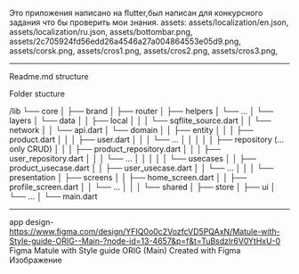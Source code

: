 Это приложения написано на flutter,был написан для конкурсного задания что бы проверить мои знания.
assets:
assets/localization/en.json,
assets/localization/ru.json,
assets/bottombar.png,
assets/2c705924fd56edd26a4546a27a004864553e05d9.png,
assets/corsk.png,
assets/cros1.png,
assets/cros2.png,
assets/cros3.png,
__________________________________________________
Readme.md structure

Folder stucture

/lib
└── core
│ ├── brand
│ ├── router │ ├── helpers
│ └── ...
│
└── layers
│ └── data
│ │ ├── local
│ │ │ └── sqflite_source.dart
│ │ └── network
│ │ └── api.dart
│ └── domain
│ │ ├── entity
│ │ │ ├── product.dart
│ │ │ ├── user.dart
│ │ │ └── ...
│ │ │
│ │ ├── repository (... only CRUD)
│ │ │ ├── product_repository.dart
│ │ │ ├── user_repository.dart
│ │ │ └── ...
│ │ │
│ │ └── usecases
│ │ ├── product_usecase.dart
│ │ ├── user_usecase.dart
│ │ └── ...
│ │
│ └── presentation
│ ├── screens
│ │ ├── home_screen.dart
│ │ ├── profile_screen.dart
│ │ └── ...
│ │
│ └── shared
│ ├── store
│ ├── ui
│ └── ...
│
└── main.dart
________________________________________________________________________________________________
app design- https://www.figma.com/design/YFIQ0o0c2VozfcVD5PQAxN/Matule-with-Style-guide-ORIG--Main-?node-id=13-4657&p=f&t=TuBsdzlr6V0YtHxU-0
Figma
Matule with Style guide ORIG (Main)
Created with Figma
Изображение

